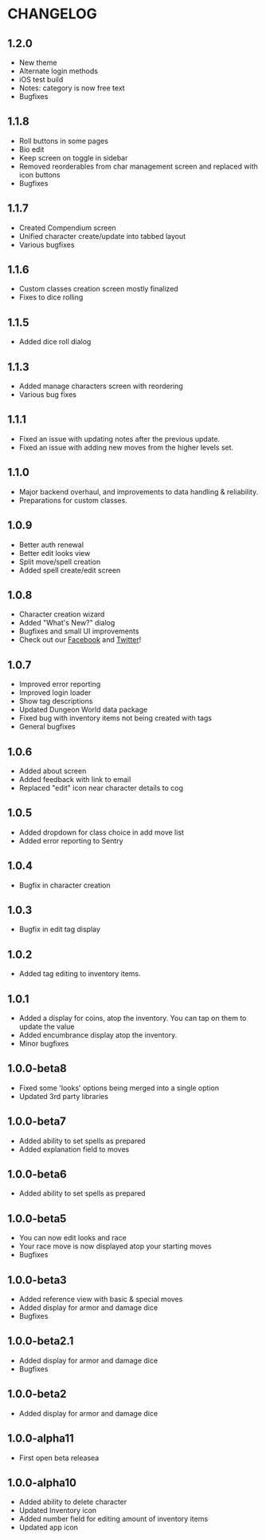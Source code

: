 # CHANGELOG

## 1.2.0

- New theme
- Alternate login methods
- iOS test build
- Notes: category is now free text
- Bugfixes

## 1.1.8

- Roll buttons in some pages
- Bio edit
- Keep screen on toggle in sidebar
- Removed reorderables from char management screen and replaced with icon buttons
- Bugfixes

## 1.1.7

- Created Compendium screen
- Unified character create/update into tabbed layout
- Various bugfixes

## 1.1.6

- Custom classes creation screen mostly finalized
- Fixes to dice rolling

## 1.1.5

- Added dice roll dialog

## 1.1.3

- Added manage characters screen with reordering
- Various bug fixes

## 1.1.1

- Fixed an issue with updating notes after the previous update.
- Fixed an issue with adding new moves from the higher levels set.

## 1.1.0

- Major backend overhaul, and improvements to data handling & reliability.
- Preparations for custom classes.

## 1.0.9

- Better auth renewal
- Better edit looks view
- Split move/spell creation
- Added spell create/edit screen

## 1.0.8

- Character creation wizard
- Added "What's New?" dialog
- Bugfixes and small UI improvements
- Check out our [Facebook](https://facebook.com/dungeonpaper) and [Twitter](https://twitter.com/dungeonpaper)!

## 1.0.7

- Improved error reporting
- Improved login loader
- Show tag descriptions
- Updated Dungeon World data package
- Fixed bug with inventory items not being created with tags
- General bugfixes

## 1.0.6

- Added about screen
- Added feedback with link to email
- Replaced "edit" icon near character details to cog

## 1.0.5

- Added dropdown for class choice in add move list
- Added error reporting to Sentry

## 1.0.4

- Bugfix in character creation

## 1.0.3

- Bugfix in edit tag display

## 1.0.2

- Added tag editing to inventory items.

## 1.0.1

- Added a display for coins, atop the inventory. You can tap on them to update the value
- Added encumbrance display atop the inventory.
- Minor bugfixes

## 1.0.0-beta8

- Fixed some 'looks' options being merged into a single option
- Updated 3rd party libraries

## 1.0.0-beta7

- Added ability to set spells as prepared
- Added explanation field to moves

## 1.0.0-beta6

- Added ability to set spells as prepared

## 1.0.0-beta5

- You can now edit looks and race
- Your race move is now displayed atop your starting moves
- Bugfixes

## 1.0.0-beta3

- Added reference view with basic & special moves
- Added display for armor and damage dice
- Bugfixes

## 1.0.0-beta2.1

- Added display for armor and damage dice
- Bugfixes

## 1.0.0-beta2

- Added display for armor and damage dice

## 1.0.0-alpha11

- First open beta releasea

## 1.0.0-alpha10

- Added ability to delete character
- Updated Inventory icon
- Added number field for editing amount of inventory items
- Updated app icon
